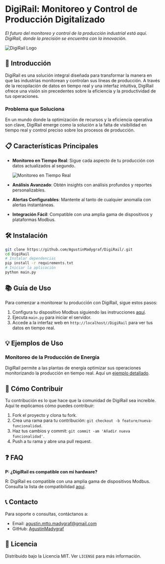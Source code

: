 # DigiRail: Monitoreo y Control de Producción Digitalizado

_El futuro del monitoreo y control de la producción industrial está aquí. DigiRail, donde la precisión se encuentra con la innovación._

![DigiRail Logo](https://github.com/AgustinMadygraf/DigiRail/blob/main/SCR/config/logo.ico) 

## 🚀 Introducción

DigiRail es una solución integral diseñada para transformar la manera en que las industrias monitorean y controlan sus líneas de producción. A través de la recopilación de datos en tiempo real y una interfaz intuitiva, DigiRail ofrece una visión sin precedentes sobre la eficiencia y la productividad de tus operaciones.

### Problema que Soluciona

En un mundo donde la optimización de recursos y la eficiencia operativa son clave, DigiRail emerge como la solución a la falta de visibilidad en tiempo real y control preciso sobre los procesos de producción.

## 📋 Características Principales

- **Monitoreo en Tiempo Real**: Sigue cada aspecto de tu producción con datos actualizados al segundo.
  
  ![Monitoreo en Tiempo Real](https://github.com/AgustinMadygraf/DigiRail/blob/main/SCR/config/img1.jpg) 

- **Análisis Avanzado**: Obtén insights con análisis profundos y reportes personalizables.
- **Alertas Configurables**: Mantente al tanto de cualquier anomalía con alertas instantáneas.
- **Integración Fácil**: Compatible con una amplia gama de dispositivos y plataformas Modbus.

## 🛠 Instalación

```bash
git clone https://github.com/AgustinMadygraf/DigiRail/.git
cd DigiRail
# Instalar dependencias
pip install -r requirements.txt
# Iniciar la aplicación
python main.py
```

## 📚 Guía de Uso

Para comenzar a monitorear tu producción con DigiRail, sigue estos pasos:

1. Configura tu dispositivo Modbus siguiendo las instrucciones [aquí](link_to_modbus_config).
2. Ejecuta `main.py` para iniciar el servidor.
3. Accede a la interfaz web en `http://localhost//DigiRail` para ver tus datos en tiempo real.

## 💡 Ejemplos de Uso

### Monitoreo de la Producción de Energía

DigiRail permite a las plantas de energía optimizar sus operaciones monitorizando la producción en tiempo real. Aquí un [ejemplo detallado](link_to_example).

## 🤝 Cómo Contribuir

Tu contribución es lo que hace que la comunidad de DigiRail sea increíble. Aquí te explicamos cómo puedes contribuir:

1. Fork el proyecto y clona tu fork.
2. Crea una rama para tu contribución: `git checkout -b feature/nueva-funcionalidad`.
3. Haz tus cambios y commit: `git commit -am 'Añadir nueva funcionalidad'`.
4. Push a tu rama y abre una pull request.

## ❓ FAQ

**P: ¿DigiRail es compatible con mi hardware?**

R: DigiRail es compatible con una amplia gama de dispositivos Modbus. Consulta la lista de compatibilidad [aquí](link_to_compatibility_list).

## 📞 Contacto

Para soporte o consultas, contáctanos a:

- Email: agustin.mtto.madygraf@gmail.com
- GitHub: [AgustinMadygraf](https://github.com/AgustinMadygraf)

## 📄 Licencia

Distribuido bajo la Licencia MIT. Ver `LICENSE` para más información.